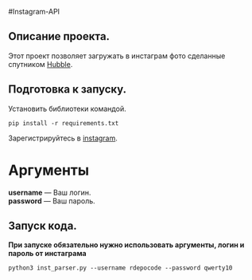 #Instagram-API
 

## Описание проекта.   
Этот проект позволяет загружать в инстаграм фото сделанные спутником [Hubble](http://hubblesite.org/api/documentation).    
   
## Подготовка к запуску.  
Установить библиотеки командой.  
```
pip install -r requirements.txt
```
    
Зарегистрируйтесь в [instagram](https://www.instagram.com/accounts/emailsignup/).
# Аргументы
**username** — Ваш логин.   
**password** — Ваш пароль.   
    
## Запуск кода.  
**При запуске обязательно нужно использовать аргументы, логин и пароль от инстаграма**
```
python3 inst_parser.py --username rdepocode --password qwerty10
```
     
